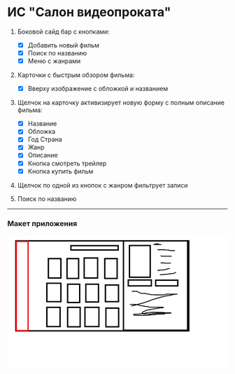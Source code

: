 # ИС "Салон видеопроката"

1. Боковой сайд бар с кнопками:

    * [x] Добавить новый фильм
    * [x] Поиск по названию
    * [x] Меню с жанрами

2. Карточки с быстрым обзором фильма:
    
    * [x] Вверху изображение с обложкой и названием

3. Щелчок на карточку активизирует новую форму с полным описание фильма:
    
    * [x] Название
    * [x] Обложка
    * [x] Год Страна
    * [x] Жанр
    * [x] Описание
    * [x] Кнопка смотреть трейлер
    * [x] Кнопка купить фильм
    
4. Щелчок по одной из кнопок с жанром фильтрует записи

5. Поиск по названию

    
---
### Макет приложения

![Макет приложения](Макет.jpg)
